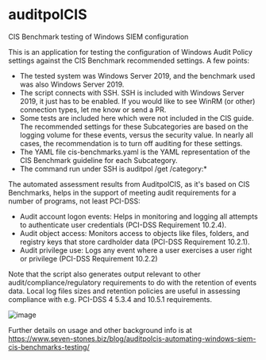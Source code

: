 # auditpolCIS
CIS Benchmark testing of Windows SIEM configuration

This is an application for testing the configuration of Windows Audit Policy settings against the CIS Benchmark recommended settings. A few points:

- The tested system was Windows Server 2019, and the benchmark used was also Windows Server 2019.
- The script connects with SSH. SSH is included with Windows Server 2019, it just has to be enabled. If you would like to see WinRM (or other) 
connection types, let me know or send a PR.
- Some tests are included here which were not included in the CIS guide. The recommended settings for these Subcategories are based on the logging volume
for these events, versus the security value. In nearly all cases, the recommendation is to turn off auditing for these settings. 
- The YAML file cis-benchmarks.yaml is the YAML representation of the CIS Benchmark guideline for each Subcategory.
- The command run under SSH is auditpol /get /category:*

The automated assessment results from AuditpolCIS, as it's based on CIS Benchmarks, helps in the support of meeting audit requirements for a number of programs, not least PCI-DSS: 

  - Audit account logon events: Helps in monitoring and logging all attempts to authenticate user credentials (PCI-DSS Requirement 10.2.4).
  - Audit object access: Monitors access to objects like files, folders, and registry keys that store cardholder data (PCI-DSS Requirement 10.2.1).
  - Audit privilege use: Logs any event where a user exercises a user right or privilege (PCI-DSS Requirement 10.2.2)

Note that the script also generates output relevant to other audit/compliance/regulatory requirements to do with the retention of events data. 
Local log files sizes and retention policies are useful in assessing compliance with e.g. PCI-DSS 4 5.3.4 and 10.5.1 requirements. 

![image](https://user-images.githubusercontent.com/1404877/232906246-0feec791-7395-4196-9437-ce243b5a9361.png)

Further details on usage and other background info is at https://www.seven-stones.biz/blog/auditpolcis-automating-windows-siem-cis-benchmarks-testing/
